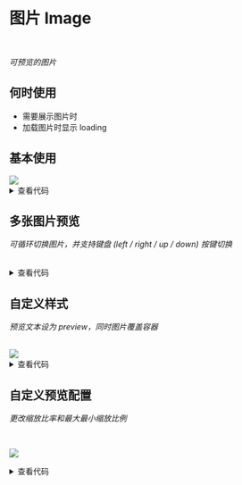 # 图片 Image

<br/>

*可预览的图片*

## 何时使用

- 需要展示图片时
- 加载图片时显示 loading

<script setup lang="ts">
import { ref } from 'vue'
const images = ref([
  {
    src: 'https://cdn.jsdelivr.net/gh/themusecatcher/resources@0.0.3/1.jpg',
    name: 'image-1.jpg'
  },
  {
    src: 'https://cdn.jsdelivr.net/gh/themusecatcher/resources@0.0.3/2.jpg',
    name: 'image-2.jpg'
  },
  {
    src: 'https://cdn.jsdelivr.net/gh/themusecatcher/resources@0.0.3/3.jpg',
    name: 'image-3.jpg'
  },
  {
    src: 'https://cdn.jsdelivr.net/gh/themusecatcher/resources@0.0.3/4.jpg',
    name: 'image-4.jpg'
  },
  {
    src: 'https://cdn.jsdelivr.net/gh/themusecatcher/resources@0.0.3/5.jpg',
    name: 'image-5.jpg'
  }
])
</script>

## 基本使用

<Image :width="400" :height="300" src="https://cdn.jsdelivr.net/gh/themusecatcher/resources@0.0.3/1.jpg" />

<details>
<summary>查看代码</summary>

```vue
<template>
  <Image :width="400" :height="300" src="https://cdn.jsdelivr.net/gh/themusecatcher/resources@0.0.3/1.jpg" />
</template>
```

</details>

## 多张图片预览

*可循环切换图片，并支持键盘 (left / right / up / down) 按键切换*

<br/>

<Image :width="400" :height="300" :src="images" loop />

<details>
<summary>查看代码</summary>

```vue
<script setup lang="ts">
import { ref } from 'vue'
const images = ref([
  {
    src: 'https://cdn.jsdelivr.net/gh/themusecatcher/resources@0.0.3/1.jpg',
    name: 'image-1.jpg'
  },
  {
    src: 'https://cdn.jsdelivr.net/gh/themusecatcher/resources@0.0.3/2.jpg',
    name: 'image-2.jpg'
  },
  {
    src: 'https://cdn.jsdelivr.net/gh/themusecatcher/resources@0.0.3/3.jpg',
    name: 'image-3.jpg'
  },
  {
    src: 'https://cdn.jsdelivr.net/gh/themusecatcher/resources@0.0.3/4.jpg',
    name: 'image-4.jpg'
  },
  {
    src: 'https://cdn.jsdelivr.net/gh/themusecatcher/resources@0.0.3/5.jpg',
    name: 'image-5.jpg'
  }
])
</script>
<template>
  <Image :width="400" :height="300" :src="images" loop />
</template>
```

</details>

## 自定义样式

*预览文本设为 preview，同时图片覆盖容器*

<br/>

<Image :width="400" :height="300" fit="cover" src="https://cdn.jsdelivr.net/gh/themusecatcher/resources@0.0.3/1.jpg">
  <template #preview>
    <p class="u-pre">preview</p>
  </template>
</Image>

<details>
<summary>查看代码</summary>

```vue
<template>
  <Image :width="400" :height="300" fit="cover" src="https://cdn.jsdelivr.net/gh/themusecatcher/resources@0.0.3/1.jpg">
    <template #preview>
      <p class="u-pre">preview</p>
    </template>
  </Image>
</template>
```

</details>

## 自定义预览配置

*更改缩放比率和最大最小缩放比例*

<br/>

<Image
  :width="400"
  :height="300"
  :zoom-ratio="0.2"
  :min-zoom-scale="0.5"
  :max-zoom-scale="2"
  src="https://cdn.jsdelivr.net/gh/themusecatcher/resources@0.0.1/1.jpg" />

<details>
<summary>查看代码</summary>

```vue
<template>
  <Image
    :width="400"
    :height="300"
    :zoom-ratio="0.2"
    :min-zoom-scale="0.5"
    :max-zoom-scale="2"
    src="https://cdn.jsdelivr.net/gh/themusecatcher/resources@0.0.3/1.jpg" />
</template>
```

</details>
